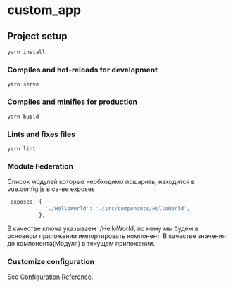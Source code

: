 # custom_app

## Project setup
```
yarn install
```

### Compiles and hot-reloads for development
```
yarn serve
```

### Compiles and minifies for production
```
yarn build
```

### Lints and fixes files
```
yarn lint
```
### Module Federation
Список модулей которые необходимо пошарить, находится в vue.config.js в св-ве exposes
```js
 exposes: {
            './HelloWorld': './src/components/HelloWorld',
          },
```
В качестве ключа указываем ./HelloWorld, по нему мы будем в основном приложении импортировать компонент.
В качестве значения до компонента(Модуля) в текущем приложении.

### Customize configuration
See [Configuration Reference](https://cli.vuejs.org/config/).
